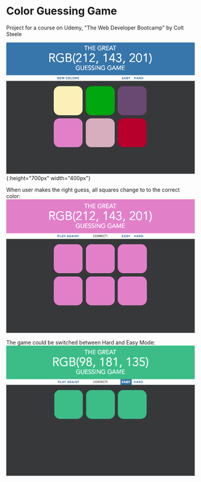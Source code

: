 # Color Guessing Game
Project for a course on Udemy, "The Web Developer Bootcamp" by Colt Steele 

![alt text](https://github.com/loanttran/color-guessing-game/blob/master/images/1.png){:height="700px" width="400px"}

When user makes the right guess, all squares change to to the correct color:
![alt text](https://github.com/loanttran/color-guessing-game/blob/master/images/2.png)

The game could be switched between Hard and Easy Mode:
![alt text](https://github.com/loanttran/color-guessing-game/blob/master/images/3.png)
